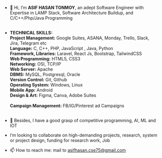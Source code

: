- 👋 Hi, I’m **ASIF HASAN TONMOY**, an adept Software Engineer with Expertise in LAMP Stack, Software Architecture Buildup, and C/C++/Php/Java Programming <br><br>
- **TECHNICAL SKILLS:** <br>
**Project Management:**  Google Suites, ASANA, Monday, Trello, Slack, Jira, Telegram etc <br>
**Language:**  C, C++, PHP, JavaScript , Java, Python <br>
**Framework, Libraries:**  Laravel, React Js, Bootstrap, TailwindCSS <br>
**Web Programming:** HTML5, CSS3 <br>
**Networking:**  OSI, TCP/IP <br>
**Web Server:**  Apache <br>
**DBMS:**  MySQL, Postgresql, Oracle <br>
**Version Control:**  Git, Github <br>
**Operating System:**  Windows, Linux <br>
**Mobile App:** Android <br>
**Design & Art:**  Figma, Canva, Adobe Suites <br>  
**Campaign Management:** FB/IG/Pinterest ad Campaigns <br><br>

- 🌱 Besides, I have a good grasp of competitive programming, AI, ML and IOT
- I’m looking to collaborate on high-demanding projects, research, system or project design, funding for research work, Job
- 📫 How to reach me: mail to asifhasan.cse75@gmail.com

<!---
asif-cse-kuet/asif-cse-kuet is a ✨ special ✨ repository because its `README.md` (this file) appears on your GitHub profile.
You can click the Preview link to take a look at your changes.
--->
